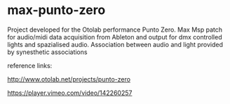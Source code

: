 # max-punto-zero

Project developed for the Otolab performance Punto Zero.
Max Msp patch for audio/midi data acquisition from Ableton and output for dmx controlled lights and spazialised audio.
Association between audio and light provided by synesthetic associations

reference links:

http://www.otolab.net/projects/punto-zero

https://player.vimeo.com/video/142260257
